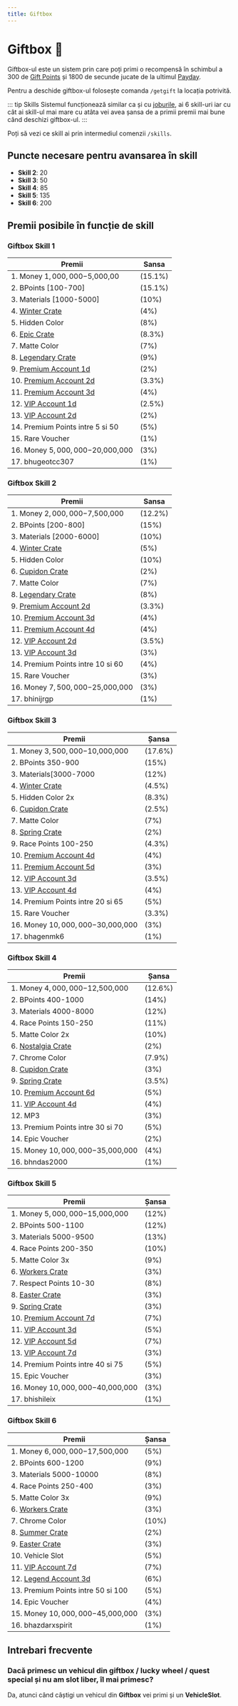 ```yaml
---
title: Giftbox
---
```


# Giftbox 🎁
Giftbox-ul este un sistem prin care poți primi o recompensă în schimbul a 300 de [Gift Points](./methods.md) și 1800 de secunde jucate de la ultimul [Payday](./payday.md).

Pentru a deschide giftbox-ul folosește comanda `/getgift` la locația potrivită.

::: tip Skills
Sistemul funcționează similar ca și cu [joburile](../joburi/index.md#skill), ai 6 skill-uri iar cu cât ai skill-ul mai mare cu atâta vei avea șansa de a primii premii mai bune când deschizi giftbox-ul.
:::

Poți să vezi ce skill ai prin intermediul comenzii `/skills`.

## Puncte necesare pentru avansarea în skill
- **Skill 2**: 20
- **Skill 3**: 50
- **Skill 4**: 85
- **Skill 5**: 135
- **Skill 6**: 200

## Premii posibile în funcție de skill


### Giftbox Skill 1
| Premii                                       | Sansa         |
|----------------------------------------------|---------------|
| 1.  Money $1,000,000-$5,000,00             | (15.1%)       |
| 2.  BPoints [100-700]                         | (15.1%)       |
| 3.  Materials [1000-5000]                     | (10%)         |
| 4.  [Winter Crate](./general/crates#winter-crate-❄%EF%B8%8F)                               | (4%)          |
| 5.  Hidden Color                               | (8%)          |
| 6.  [Epic Crate](./general/crates#epic-crate-📦)                           | (8.3%)        |
| 7.  Matte Color                                | (7%)          |
| 8.  [Legendary Crate](./crates#legendary-crate-📦)                            | (9%)          |
| 9.  [Premium Account 1d](./general/account%20upgrades/premium)                         | (2%)          |
| 10. [Premium Account 2d](./general/account%20upgrades/premium)                        | (3.3%)        |
| 11. [Premium Account 3d](./general/account%20upgrades/premium)                        | (4%)          |
| 12. [VIP Account 1d](./general/account%20upgrades/vip)                            | (2.5%)        |
| 13. [VIP Account 2d](./general/account%20upgrades/vip)                            | (2%)          |
| 14. <span style="color: ##f6bfbc;">Premium Points intre 5 si 50</span>                     | (5%)          |
| 15. Rare Voucher                              | (1%)          |
| 16. Money $5,000,000-$20,000,000            | (3%)          |
| 17. bhugeotcc307                              | (1%)          |

### Giftbox Skill 2
| Premii                                       | Sansa         |
|----------------------------------------------|---------------|
| 1.  Money $2,000,000-$7,500,000             | (12.2%)       |
| 2.  BPoints [200-800]                         | (15%)         |
| 3.  Materials [2000-6000]                     | (10%)         |
| 4.  [Winter Crate](./general/crates#winter-crate-❄%EF%B8%8F)                               | (5%)          |
| 5.  Hidden Color                               | (10%)         |
| 6.  [Cupidon Crate](./general/crates#cupidon-crate-💏)                        | (2%)          |
| 7.  Matte Color                                | (7%)          |
| 8.  [Legendary Crate](./general/crates#legendary-crate-📦)                            | (8%)          |
| 9.  [Premium Account 2d](./general/account%20upgrades/premium)                         | (3.3%)        |
| 10. [Premium Account 3d](./general/account%20upgrades/premium)                        | (4%)          |
| 11. [Premium Account 4d](./general/account%20upgrades/premium)                        | (4%)          |
| 12. [VIP Account 2d](./general/account%20upgrades/vip)                            | (3.5%)        |
| 13. [VIP Account 3d](./general/account%20upgrades/vip)                            | (3%)          |
| 14. <span style="color: ##f6bfbc;">Premium Points intre 10 si 60</span>                   | (4%)          |
| 15. Rare Voucher                              | (3%)          |
| 16. Money $7,500,000-$25,000,000            | (3%)          |
| 17. bhinijrgp                                 | (1%)          |

### Giftbox Skill 3
| Premii                                       | Șansa         |
|----------------------------------------------|---------------|
| 1. Money $3,500,000-$10,000,000            | (17.6%)       |
| 2. BPoints 350-900                         | (15%)         |
| 3. Materials[3000-7000                     | (12%)         |
| 4. [Winter Crate](./general/crates#winter-crate-❄%EF%B8%8F)                               | (4.5%)        |
| 5. Hidden Color 2x                            | (8.3%)        |
| 6. [Cupidon Crate](./general/crates#cupidon-crate-💏)                              | (2.5%)        |
| 7. Matte Color                                | (7%)          |
| 8. [Spring Crate](./general/crates#spring-crate-🌹)                               | (2%)          |
| 9. Race Points 100-250                      | (4.3%)        |
| 10. [Premium Account 4d](./general/account%20upgrades/premium)                       | (4%)          |
| 11. [Premium Account 5d](./general/account%20upgrades/premium)                        | (3%)          |
| 12. [VIP Account 3d](./general/account%20upgrades/vip)                            | (3.5%)        |
| 13. [VIP Account 4d](./general/account%20upgrades/vip)                            | (4%)          |
| 14. <span style="color: ##f6bfbc;">Premium Points intre 20 si 65</span>                    | (5%)          |
| 15. Rare Voucher                              | (3.3%)        |
| 16. Money $10,000,000-$30,000,000           | (3%)          |
| 17. bhagenmk6                                 | (1%)          |

### Giftbox Skill 4
| Premii                                       | Șansa         |
|----------------------------------------------|---------------|
| 1. Money $4,000,000-$12,500,000            | (12.6%)       |
| 2. BPoints 400-1000                        | (14%)         |
| 3. Materials 4000-8000                     | (12%)         |
| 4. Race Points 150-250                      | (11%)         |
| 5. Matte Color 2x                            | (10%)         |
| 6. [Nostalgia Crate](./general/crates#nostalgia-crate-📦)                            | (2%)          |
| 7. Chrome Color                               | (7.9%)        |
| 8. [Cupidon Crate](./general/crates#cupidon-crate-💏)                              | (3%)          |
| 9. [Spring Crate](./general/crates#spring-crate-🌹)                                | (3.5%)        |
| 10. [Premium Account 6d](./general/account%20upgrades/premium)                       | (5%)          |
| 11. [VIP Account 4d](./general/account%20upgrades/vip)                           | (4%)          |
| 12. MP3                                       | (3%)          |
| 13. <span style="color: ##f6bfbc;">Premium Points intre 30 si 70</span>                    | (5%)          |
| 14. Epic Voucher                              | (2%)          |
| 15. Money $10,000,000-$35,000,000           | (4%)          |
| 16. bhndas2000                                | (1%)          |

### Giftbox Skill 5
| Premii                                       | Șansa         |
|----------------------------------------------|---------------|
| 1. Money $5,000,000-$15,000,000            | (12%)         |
| 2. BPoints 500-1100                        | (12%)         |
| 3. Materials 5000-9500                     | (13%)         |
| 4. Race Points 200-350                      | (10%)         |
| 5. Matte Color 3x                            | (9%)          |
| 6. [Workers Crate](./general/crates#workers-crate-👷)                              | (3%)          |
| 7. Respect Points 10-30                    | (8%)          |
| 8. [Easter Crate](./general/crates#easter-crate-🐇)                               | (3%)          |
| 9. [Spring Crate](./general/crates#spring-crate-🌹)                               | (3%)          |
| 10. [Premium Account 7d](./account%20upgrades/premium)                       | (7%)          |
| 11. [VIP Account 3d](./general/account%20upgrades/vip)                           | (5%)          |
| 12. [VIP Account 5d](./general/account%20upgrades/vip)                           | (7%)          |
| 13. [VIP Account 7d](./general/account%20upgrades/vip)                           | (3%)          |
| 14. <span style="color: ##f6bfbc;">Premium Points intre 40 si 75</span>                     | (5%)          |
| 15. Epic Voucher                              | (3%)          |
| 16. Money $10,000,000-$40,000,000           | (3%)          |
| 17. bhishileix                                | (1%)          |

### Giftbox Skill 6
| Premii                                       | Șansa         |
|----------------------------------------------|---------------|
| 1. Money $6,000,000-$17,500,000            | (5%)          |
| 2. BPoints 600-1200                        | (9%)          |
| 3. Materials 5000-10000                    | (8%)          |
| 4. Race Points 250-400                      | (3%)          |
| 5. Matte Color 3x                            | (9%)          |
| 6. [Workers Crate](./general/crates#workers-crate-👷)                              | (3%)          |
| 7. Chrome Color                               | (10%)         |
| 8. [Summer Crate](./general/crates#summer-crate-🌴)                                     | (2%)          |
| 9. [Easter Crate](./general/crates#easter-crate-🐇)                               | (3%)          |
| 10. Vehicle Slot                             | (5%)          |
| 11. [VIP Account 7d](./general/account%20upgrades/vip)                          | (7%)          |
| 12. [Legend Account 3d](./general/account%20upgrades/legend)                        | (6%)          |
| 13. <span style="color: ##f6bfbc;">Premium Points intre 50 si 100</span>                   | (5%)          |
| 14. Epic Voucher                              | (4%)          |
| 15. Money $10,000,000-$45,000,000           | (3%)          |
| 16. bhazdarxspirit                            | (1%)          |

## Intrebari frecvente

### Dacă primesc un vehicul din giftbox / lucky wheel / quest special și nu am slot liber, îl mai primesc?
Da, atunci când câștigi un vehicul din **Giftbox** vei primi și un **VehicleSlot**.



